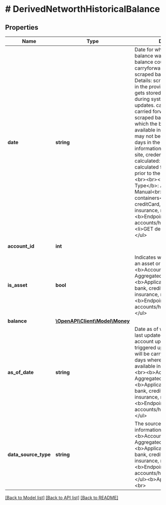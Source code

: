 # # DerivedNetworthHistoricalBalance

## Properties

Name | Type | Description | Notes
------------ | ------------- | ------------- | -------------
**date** | **string** | Date for which the account balance was provided.  This balance could be a carryforward, calculated or a scraped balance. AdditIonal Details: scraped: Balance shown in the provider site. This balance gets stored in Yodlee system during system/user account updates. carryForward : Balance carried forward from the scraped balance to the days for which the balance was not available in the system. Balance may not be available for all the days in the system due to MFA information required, error in the site, credential changes, etc. calculated: Balances that gets calculated for the days that are prior to the account added date.&lt;br&gt;&lt;br&gt;&lt;b&gt;Account Type&lt;/b&gt;: Aggregated and Manual&lt;br&gt;&lt;b&gt;Applicable containers&lt;/b&gt;: bank, creditCard, investment, insurance, realEstate, loan&lt;br&gt;&lt;b&gt;Endpoints&lt;/b&gt;:&lt;ul&gt;&lt;li&gt;GET accounts/historicalBalances&lt;/li&gt;&lt;li&gt;GET derived/networth&lt;/li&gt;&lt;/ul&gt; | [optional] [readonly]
**account_id** | **int** |  | [optional] [readonly]
**is_asset** | **bool** | Indicates whether the balance is an asset or liability.&lt;br&gt;&lt;br&gt;&lt;b&gt;Account Type&lt;/b&gt;: Aggregated and Manual&lt;br&gt;&lt;b&gt;Applicable containers&lt;/b&gt;: bank, creditCard, investment, insurance, realEstate, loan&lt;br&gt;&lt;b&gt;Endpoints&lt;/b&gt;:&lt;ul&gt;&lt;li&gt;GET accounts/historicalBalances&lt;/li&gt;&lt;/ul&gt; | [optional] [readonly]
**balance** | [**\OpenAPI\Client\Model\Money**](Money.md) |  | [optional]
**as_of_date** | **string** | Date as of when the balance is last  updated due to the auto account updates or user triggered updates. This balance will be carry forward for the days where there is no balance available in the system. &lt;br&gt;&lt;br&gt;&lt;b&gt;Account Type&lt;/b&gt;: Aggregated and Manual&lt;br&gt;&lt;b&gt;Applicable containers&lt;/b&gt;: bank, creditCard, investment, insurance, realEstate, loan&lt;br&gt;&lt;b&gt;Endpoints&lt;/b&gt;:&lt;ul&gt;&lt;li&gt;GET accounts/historicalBalances&lt;/li&gt;&lt;/ul&gt; | [optional] [readonly]
**data_source_type** | **string** | The source of balance information.&lt;br&gt;&lt;br&gt;&lt;b&gt;Account Type&lt;/b&gt;: Aggregated and Manual&lt;br&gt;&lt;b&gt;Applicable containers&lt;/b&gt;: bank, creditCard, investment, insurance, realEstate, loan&lt;br&gt;&lt;b&gt;Endpoints&lt;/b&gt;:&lt;ul&gt;&lt;li&gt;GET accounts/historicalBalances&lt;/li&gt;&lt;/ul&gt;&lt;b&gt;Applicable Values&lt;/b&gt;&lt;br&gt; | [optional] [readonly]

[[Back to Model list]](../../README.md#models) [[Back to API list]](../../README.md#endpoints) [[Back to README]](../../README.md)
